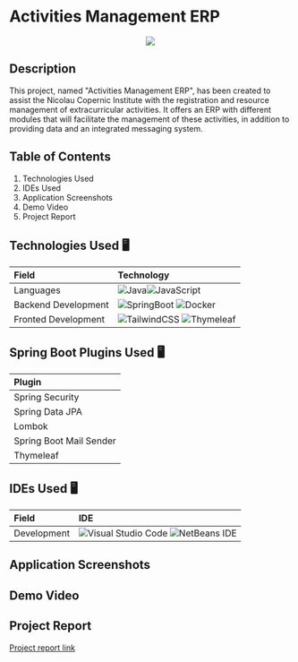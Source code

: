 # Activities Management ERP
<p align="center">
  <img src="https://gitlab.com/project2team2/activities-management-erp/-/raw/master/readmeContent/NicolauCopernic-LOGO.png">
</p>


## Description
This project, named "Activities Management ERP", has been created to assist the Nicolau Copernic Institute with the registration and resource management of extracurricular activities. It offers an ERP with different modules that will facilitate the management of these activities, in addition to providing data and an integrated messaging system.

## Table of Contents
1. Technologies Used
2. IDEs Used
3. Application Screenshots
4. Demo Video
5. Project Report

## Technologies Used 🖥
| Field              | Technology     |
|:-------------------|:---------------|
|Languages           |![Java](https://img.shields.io/badge/Java-ED8B00?style=for-the-badge&logo=openjdk&logoColor=black)![JavaScript](https://img.shields.io/badge/JavaScript-F7DF1E?style=for-the-badge&logo=javascript&logoColor=black)|
|Backend Development |![SpringBoot](https://img.shields.io/badge/Spring-6DB33F?style=for-the-badge&logo=spring&logoColor=white) ![Docker](https://img.shields.io/badge/Docker-2CA5E0?style=for-the-badge&logo=docker&logoColor=white)|
|Fronted Development |![TailwindCSS](https://img.shields.io/badge/tailwindcss-%2338B2AC.svg?style=for-the-badge&logo=tailwind-css&logoColor=white) ![Thymeleaf](https://img.shields.io/badge/Thymeleaf-%23005C0F.svg?style=for-the-badge&logo=Thymeleaf&logoColor=white)  | 

## Spring Boot Plugins Used 🖥
| Plugin             | 
|:-------------------|
|Spring Security     |
|Spring Data JPA     |
|Lombok              |
|Spring Boot Mail Sender|
|Thymeleaf           |
## IDEs Used 🖥
| Field              | IDE     |
|:-------------------|:---------------|
|Development         |![Visual Studio Code](https://img.shields.io/badge/Visual%20Studio%20Code-0078d7.svg?style=for-the-badge&logo=visual-studio-code&logoColor=white) ![NetBeans IDE](https://img.shields.io/badge/NetBeansIDE-1B6AC6.svg?style=for-the-badge&logo=apache-netbeans-ide&logoColor=white)|

## Application Screenshots


## Demo Video


## Project Report
<a href="https://drive.google.com/file/d/1pMtNkzGime5Ld58daKlY0k3vqvo4LOc6/view?usp=sharing">Project report link</a>


